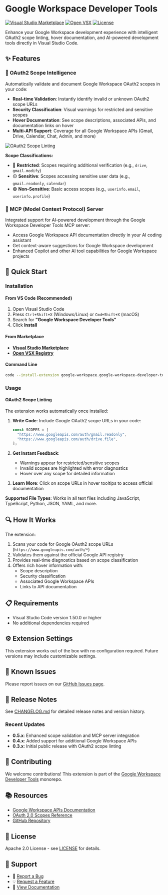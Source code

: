 # Google Workspace Developer Tools

[![Visual Studio Marketplace](https://img.shields.io/visual-studio-marketplace/v/google-workspace.google-workspace-developer-tools?label=VS%20Marketplace)](https://marketplace.visualstudio.com/items?itemName=google-workspace.google-workspace-developer-tools)
[![Open VSX](https://img.shields.io/open-vsx/v/google-workspace/google-workspace-developer-tools?label=Open%20VSX)](https://open-vsx.org/extension/google-workspace/google-workspace-developer-tools)
[![License](https://img.shields.io/badge/License-Apache_2.0-blue.svg)](https://opensource.org/licenses/Apache-2.0)

Enhance your Google Workspace development experience with intelligent OAuth2 scope linting, hover documentation, and AI-powered development tools directly in Visual Studio Code.

## ✨ Features

### 🔐 OAuth2 Scope Intelligence

Automatically validate and document Google Workspace OAuth2 scopes in your code:

- **Real-time Validation**: Instantly identify invalid or unknown OAuth2 scope URLs
- **Security Classification**: Visual warnings for restricted and sensitive scopes
- **Hover Documentation**: See scope descriptions, associated APIs, and documentation links on hover
- **Multi-API Support**: Coverage for all Google Workspace APIs (Gmail, Drive, Calendar, Chat, Admin, and more)

![OAuth2 Scope Linting](https://raw.githubusercontent.com/googleworkspace/vscode-extension/main/packages/vscode-extension/assets/scope-diagnostics.png)

**Scope Classifications:**

- 🔴 **Restricted**: Scopes requiring additional verification (e.g., `drive`, `gmail.modify`)
- 🟡 **Sensitive**: Scopes accessing sensitive user data (e.g., `gmail.readonly`, `calendar`)
- 🟢 **Non-Sensitive**: Basic access scopes (e.g., `userinfo.email`, `userinfo.profile`)

### 🤖 MCP (Model Context Protocol) Server

Integrated support for AI-powered development through the Google Workspace Developer Tools MCP server:

- Access Google Workspace API documentation directly in your AI coding assistant
- Get context-aware suggestions for Google Workspace development
- Enhanced Copilot and other AI tool capabilities for Google Workspace projects

## 🚀 Quick Start

### Installation

#### From VS Code (Recommended)

1. Open Visual Studio Code
2. Press `Ctrl+Shift+X` (Windows/Linux) or `Cmd+Shift+X` (macOS)
3. Search for **"Google Workspace Developer Tools"**
4. Click **Install**

#### From Marketplace

- **[Visual Studio Marketplace](https://marketplace.visualstudio.com/items?itemName=google-workspace.google-workspace-developer-tools)**
- **[Open VSX Registry](https://open-vsx.org/extension/google-workspace/google-workspace-developer-tools)**

#### Command Line

```bash
code --install-extension google-workspace.google-workspace-developer-tools
```

### Usage

#### OAuth2 Scope Linting

The extension works automatically once installed:

1. **Write Code**: Include Google OAuth2 scope URLs in your code:

   ```javascript
   const SCOPES = [
     "https://www.googleapis.com/auth/gmail.readonly",
     "https://www.googleapis.com/auth/drive.file",
   ];
   ```

2. **Get Instant Feedback**:
   - Warnings appear for restricted/sensitive scopes
   - Invalid scopes are highlighted with error diagnostics
   - Hover over any scope for detailed information

3. **Learn More**: Click on scope URLs in hover tooltips to access official documentation

**Supported File Types**: Works in all text files including JavaScript, TypeScript, Python, JSON, YAML, and more.

## 🔍 How It Works

The extension:

1. Scans your code for Google OAuth2 scope URLs (`https://www.googleapis.com/auth/*`)
2. Validates them against the official Google API registry
3. Provides real-time diagnostics based on scope classification
4. Offers rich hover information with:
   - Scope description
   - Security classification
   - Associated Google Workspace APIs
   - Links to API documentation

## 📋 Requirements

- Visual Studio Code version 1.50.0 or higher
- No additional dependencies required

## ⚙️ Extension Settings

This extension works out of the box with no configuration required. Future versions may include customizable settings.

## 🐛 Known Issues

Please report issues on our [GitHub Issues page](https://github.com/googleworkspace/developer-tools/issues).

## 📝 Release Notes

See [CHANGELOG.md](./CHANGELOG.md) for detailed release notes and version history.

### Recent Updates

- **0.5.x**: Enhanced scope validation and MCP server integration
- **0.4.x**: Added support for additional Google Workspace APIs
- **0.3.x**: Initial public release with OAuth2 scope linting

## 🤝 Contributing

We welcome contributions! This extension is part of the [Google Workspace Developer Tools](https://github.com/googleworkspace/developer-tools) monorepo.

## 📚 Resources

- [Google Workspace APIs Documentation](https://developers.google.com/workspace)
- [OAuth 2.0 Scopes Reference](https://developers.google.com/identity/protocols/oauth2/scopes)
- [GitHub Repository](https://github.com/googleworkspace/developer-tools)

## 📄 License

Apache 2.0 License - see [LICENSE](./LICENSE) for details.

## 💬 Support

- 🐛 [Report a Bug](https://github.com/googleworkspace/developer-tools/issues)
- 💡 [Request a Feature](https://github.com/googleworkspace/developer-tools/issues)
- 📖 [View Documentation](https://github.com/googleworkspace/developer-tools)
